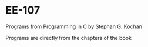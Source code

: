 # EE-107
Programs from Programming in C by Stephan G. Kochan

Programs are directly from the chapters of the book
